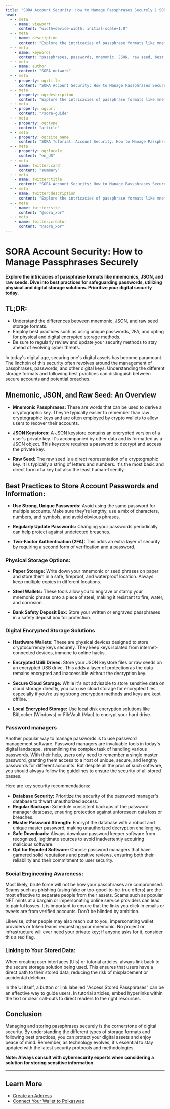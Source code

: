 ```yaml
---
title: "SORA Account Security: How to Manage Passphrases Securely | SORA Docs"
head:
  - - meta
    - name: viewport
      content: "width=device-width, initial-scale=1.0"
  - - meta
    - name: description
      content: "Explore the intricacies of passphrase formats like mnemonics, JSON, and raw seeds. Dive into best practices for safeguarding passwords, utilizing physical and digital storage solutions. Prioritize your digital security today."
  - - meta
    - name: keywords
      content: "passphrases, passwords, mnemonic, JSON, raw seed, best practices, digital security, two-factor authentication, physical storage, digital storage, password managers, social engineering, user interfaces, security protocols"
  - - meta
    - name: author
      content: "SORA network"
  - - meta
    - property: og:title
      content: "SORA Account Security: How to Manage Passphrases Securely"
  - - meta
    - property: og:description
      content: "Explore the intricacies of passphrase formats like mnemonics, JSON, and raw seeds. Dive into best practices for safeguarding passwords, utilizing physical and digital storage solutions. Prioritize your digital security today."
  - - meta
    - property: og:url
      content: "/sora-guide"
  - - meta
    - property: og:type
      content: "article"
  - - meta
    - property: og:site_name
      content: "SORA Tutorial: Account Security: How to Manage Passphrases Securely"
  - - meta
    - property: og:locale
      content: "en_US"
  - - meta
    - name: twitter:card
      content: "summary"
  - - meta
    - name: twitter:title
      content: "SORA Account Security: How to Manage Passphrases Securely"
  - - meta
    - name: twitter:description
      content: "Explore the intricacies of passphrase formats like mnemonics, JSON, and raw seeds. Dive into best practices for safeguarding passwords, utilizing physical and digital storage solutions. Prioritize your digital security today."
  - - meta
    - name: twitter:site
      content: "@sora_xor"
  - - meta
    - name: twitter:creator
      content: "@sora_xor"
---
```

# SORA Account Security: How to Manage Passphrases Securely 

#### Explore the intricacies of passphrase formats like mnemonics, JSON, and raw seeds. Dive into best practices for safeguarding passwords, utilizing physical and digital storage solutions. Prioritize your digital security today.

## TL;DR:

- Understand the differences between mnemonic, JSON, and raw seed storage formats.
- Employ best practices such as using unique passwords, 2FA, and opting for physical and digital encrypted storage methods.
- Be sure to regularly review and update your security methods to stay ahead of evolving cyber threats.

In today's digital age, securing one's digital assets has become paramount. The linchpin of this security often revolves around the management of passphrases, passwords, and other digital keys. Understanding the different storage formats and following best practices can distinguish between secure accounts and potential breaches.

## Mnemonic, JSON, and Raw Seed: An Overview

- **Mnemonic Passphrases:** These are words that can be used to derive a cryptographic key. They're typically easier to remember than raw cryptographic keys and are often employed by crypto wallets to allow users to recover their accounts.

- **JSON Keystores:** A JSON keystore contains an encrypted version of a user's private key. It's accompanied by other data and is formatted as a JSON object. This keystore requires a password to decrypt and access the private key.

- **Raw Seed:** The raw seed is a direct representation of a cryptographic key. It is typically a string of letters and numbers. It's the most basic and direct form of a key but also the least human-friendly.

## Best Practices to Store Account Passwords and Information:

- **Use Strong, Unique Passwords:** Avoid using the same password for multiple accounts. Make sure they're lengthy, use a mix of characters, numbers, and symbols, and avoid obvious phrases.

- **Regularly Update Passwords:** Changing your passwords periodically can help protect against undetected breaches.

- **Two-Factor Authentication (2FA):** This adds an extra layer of security by requiring a second form of verification and a password.

### Physical Storage Options:

- **Paper Storage:** Write down your mnemonic or seed phrases on paper and store them in a safe, fireproof, and waterproof location. Always keep multiple copies in different locations.

- **Steel Wallets:** These tools allow you to engrave or stamp your mnemonic phrase onto a piece of steel, making it resistant to fire, water, and corrosion.

- **Bank Safety Deposit Box:** Store your written or engraved passphrases in a safety deposit box for protection.

### Digital Encrypted Storage Solutions

- **Hardware Wallets:** These are physical devices designed to store cryptocurrency keys securely. They keep keys isolated from internet-connected devices, immune to online hacks.

- **Encrypted USB Drives:** Store your JSON keystore files or raw seeds on an encrypted USB drive. This adds a layer of protection as the data remains encrypted and inaccessible without the decryption key.

- **Secure Cloud Storage:** While it's not advisable to store sensitive data on cloud storage directly, you can use cloud storage for encrypted files, especially if you're using strong encryption methods and keys are kept offline.

- **Local Encrypted Storage:** Use local disk encryption solutions like BitLocker (Windows) or FileVault (Mac) to encrypt your hard drive.

### Password managers

Another popular way to manage passwords is to use password management software. Password managers are invaluable tools in today's digital landscape, streamlining the complex task of handling various passwords. With their help, users only need to remember a single master password, granting them access to a host of unique, secure, and lengthy passwords for different accounts. But despite all the pros of such software, you should always follow the guidelines to ensure the security of all stored passes. 

Here are key security recommendations:
- **Database Security:** Prioritize the security of the password manager's database to thwart unauthorized access.
- **Regular Backups:** Schedule consistent backups of the password manager database, ensuring protection against unforeseen data loss or breaches.
- **Master Password Strength:** Encrypt the database with a robust and unique master password, making unauthorized decryption challenging.
- **Safe Downloads:** Always download password keeper software from recognized, legitimate sources to avoid inadvertently acquiring malicious software.
- **Opt for Reputed Software:** Choose password managers that have garnered solid reputations and positive reviews, ensuring both their reliability and their commitment to user security.


### Social Engineering Awareness:

Most likely, brute force will not be how your passphrases are compromised. Scams such as phishing (using fake or too-good-to-be-true offers) are the most effective to separate people from their assets. Scams such as popular NFT mints at a bargain or impersonating online service providers can lead to painful losses. 
It is important to ensure that the links you click in emails or tweets are from verified accounts. Don’t be blinded by ambition.

Likewise, other people may also reach out to you, impersonating wallet providers or token teams requesting your mnemonic. No project or infrastructure will ever need your private key; if anyone asks for it, consider this a red flag. 

### Linking to Your Stored Data:

When creating user interfaces (UIs) or tutorial articles, always link back to the secure storage solution being used. This ensures that users have a direct path to their stored data, reducing the risk of misplacement or accidental deletion.

In the UI itself, a button or link labelled "Access Stored Passphrases" can be an effective way to guide users. In tutorial articles, embed hyperlinks within the text or clear call-outs to direct readers to the right resources.

## Conclusion

Managing and storing passphrases securely is the cornerstone of digital security. By understanding the different types of storage formats and following best practices, you can protect your digital assets and enjoy peace of mind. Remember, as technology evolves, it's essential to stay updated with the latest security protocols and methodologies.

**Note: Always consult with cybersecurity experts when considering a solution for storing sensitive information.**

---

## Learn More

- [Create an Address](/create-an-address..md)
- [Connect Your Wallet to Polkaswap](/polkaswap-connect-wallet.html.md)



